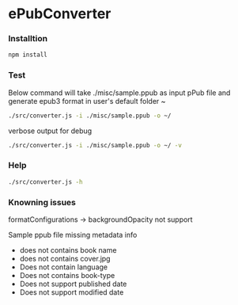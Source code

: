 # ePubConverter

### Installtion
````sh
npm install
````

### Test
Below command will take ./misc/sample.ppub as input pPub file and generate epub3 format in user's default folder ~

````sh
./src/converter.js -i ./misc/sample.ppub -o ~/
````

verbose output for debug
````sh
./src/converter.js -i ./misc/sample.ppub -o ~/ -v
````


### Help
````sh
./src/converter.js -h
````

### Knowning issues
formatConfigurations -> backgroundOpacity not support

Sample ppub file missing metadata info
- does not contains book name
- does not contains cover.jpg
- Does not contain language
- Does not contains book-type
- Does not support published date
- Does not support modified date
